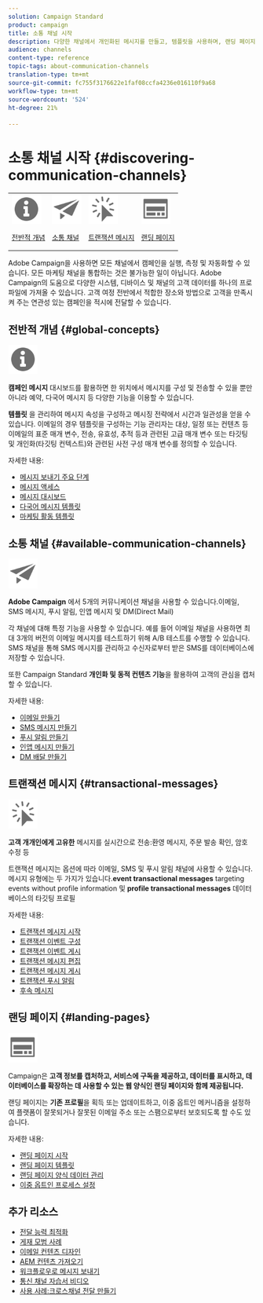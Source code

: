 ```yaml
---
solution: Campaign Standard
product: campaign
title: 소통 채널 시작
description: 다양한 채널에서 개인화된 메시지를 만들고, 템플릿을 사용하며, 랜딩 페이지를 만들고, 모범 사례를 확인합니다.
audience: channels
content-type: reference
topic-tags: about-communication-channels
translation-type: tm+mt
source-git-commit: fc755f3176622e1faf08ccfa4236e016110f9a68
workflow-type: tm+mt
source-wordcount: '524'
ht-degree: 21%

---
```



# 소통 채널 시작 {#discovering-communication-channels}

<table>
<tr>
<td><img src="assets/do-not-localize/icon_concepts.svg" width="60px"><p><a href="#global-concepts">전반적 개념</a></p></td>
<td><img src="assets/do-not-localize/icon_channels.svg" width="60px"><p><a href="#available-communication-channels">소통 채널</a></p></td>
<td><img src="assets/do-not-localize/icon_transactional.svg" width="60px"><p><a href="#transactional-messages">트랜잭션 메시지 </a></p></td>
<td><img src="assets/do-not-localize/icon_landing.svg" width="60px"><p><a href="#landing-pages">랜딩 페이지</a></p></td></tr>
</table>

Adobe Campaign을 사용하면 모든 채널에서 캠페인을 실행, 측정 및 자동화할 수 있습니다.
모든 마케팅 채널을 통합하는 것은 불가능한 일이 아닙니다. Adobe Campaign의 도움으로 다양한 시스템, 디바이스 및 채널의 고객 데이터를 하나의 프로파일에 가져올 수 있습니다. 고객 여정 전반에서 적합한 장소와 방법으로 고객을 만족시켜 주는 연관성 있는 캠페인을 적시에 전달할 수 있습니다.

## 전반적 개념 {#global-concepts}

<img src="assets/do-not-localize/icon_concepts.svg" width="60px">

**캠페인 메시지** 대시보드를 활용하면 한 위치에서 메시지를 구성 및 전송할 수 있을 뿐만 아니라 예약, 다국어 메시지 등 다양한 기능을 이용할 수 있습니다.

**템플릿** 을 관리하여 메시지 속성을 구성하고 메시징 전략에서 시간과 일관성을 얻을 수 있습니다. 이메일의 경우 템플릿을 구성하는 기능 관리자는 대상, 일정 또는 컨텐츠 등 이메일의 표준 매개 변수, 전송, 유효성, 추적 등과 관련된 고급 매개 변수 또는 타깃팅 및 개인화(타깃팅 컨텍스트)와 관련된 사전 구성 매개 변수를 정의할 수 있습니다.

자세한 내용:

* [메시지 보내기 주요 단계](../../channels/using/key-steps-to-send-a-message.md)
* [메시지 액세스](../../channels/using/accessing-messages.md)
* [메시지 대시보드](../../channels/using/message-dashboard.md)
* [다국어 메시지 템플릿](../../channels/using/multilingual-messages-template.md)
* [마케팅 활동 템플릿](../../start/using/marketing-activity-templates.md)

## 소통 채널 {#available-communication-channels}

<img src="assets/do-not-localize/icon_channels.svg"  width="60px">

**Adobe Campaign** 에서 5개의 커뮤니케이션 채널을 사용할 수 있습니다.이메일, SMS 메시지, 푸시 알림, 인앱 메시지 및 DM(Direct Mail)

각 채널에 대해 특정 기능을 사용할 수 있습니다. 예를 들어 이메일 채널을 사용하면 최대 3개의 버전의 이메일 메시지를 테스트하기 위해 A/B 테스트를 수행할 수 있습니다. SMS 채널을 통해 SMS 메시지를 관리하고 수신자로부터 받은 SMS를 데이터베이스에 저장할 수 있습니다.

또한 Campaign Standard **개인화 및 동적 컨텐츠 기능**&#x200B;을 활용하여 고객의 관심을 캡처할 수 있습니다.

자세한 내용:

* [이메일 만들기](../../channels/using/about-emails.md)
* [SMS 메시지 만들기](../../channels/using/about-sms-messages.md)
* [푸시 알림 만들기](../../channels/using/about-push-notifications.md)
* [인앱 메시지 만들기](../../channels/using/about-in-app-messaging.md)
* [DM 배달 만들기](../../channels/using/about-direct-mail.md)

## 트랜잭션 메시지 {#transactional-messages}

<img src="assets/do-not-localize/icon_transactional.svg" width="60px">

**고객 개개인에게 고유한** 메시지를 실시간으로 전송:환영 메시지, 주문 발송 확인, 암호 수정 등

트랜잭션 메시지는 옵션에 따라 이메일, SMS 및 푸시 알림 채널에 사용할 수 있습니다. 메시지 유형에는 두 가지가 있습니다.**event transactional messages** targeting events without profile information 및 **profile transactional messages** 데이터베이스의 타깃팅 프로필

자세한 내용:

* [트랜잭션 메시지 시작](../../channels/using/getting-started-with-transactional-msg.md)
* [트랜잭션 이벤트 구성](../../channels/using/configuring-transactional-event.md)
* [트랜잭션 이벤트 게시](../../channels/using/publishing-transactional-event.md)
* [트랜잭션 메시지 편집](../../channels/using/editing-transactional-message.md)
* [트랜잭션 메시지 게시](../../channels/using/publishing-transactional-message.md)
* [트랜잭션 푸시 알림](../../channels/using/transactional-push-notifications.md)
* [후속 메시지](../../channels/using/follow-up-messages.md)

## 랜딩 페이지 {#landing-pages}

<img src="assets/do-not-localize/icon_landing.svg" width="60px">

Campaign은 **고객 정보를 캡처하고, 서비스에 구독을 제공하고, 데이터를 표시하고, 데이터베이스를 확장하는 데 사용할 수 있는 웹 양식인 랜딩 페이지와 함께 제공됩니다.**

랜딩 페이지는 **기존 프로필**&#x200B;을 획득 또는 업데이트하고, 이중 옵트인 메커니즘을 설정하여 플랫폼이 잘못되거나 잘못된 이메일 주소 또는 스팸으로부터 보호되도록 할 수도 있습니다.

자세한 내용:

* [랜딩 페이지 시작](../../channels/using/getting-started-with-landing-pages.md)
* [랜딩 페이지 템플릿](../../channels/using/landing-page-templates.md)
* [랜딩 페이지 양식 데이터 관리](../../channels/using/managing-landing-page-form-data.md)
* [이중 옵트인 프로세스 설정](../../channels/using/setting-up-a-double-opt-in-process.md)

## 추가 리소스

* [전달 능력 최적화](../../sending/using/about-deliverability.md)
* [게재 모범 사례](../../sending/using/delivery-best-practices.md)
* [이메일 컨텐츠 디자인](../../designing/using/designing-content-in-adobe-campaign.md)
* [AEM 컨텐츠 가져오기](../../integrating/using/creating-email-experience-manager.md)
* [워크플로우로 메시지 보내기](../../automating/using/about-channel-activities.md)
* [통신 채널 자습서 비디오](https://docs.adobe.com/content/help/ko-KR/campaign-standard-learn/tutorials/communication-channels/email/create-email-from-homepage.html)
* [사용 사례:크로스채널 전달 만들기](../../automating/using/workflow-cross-channel-delivery.md)

